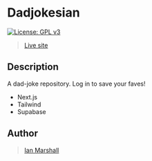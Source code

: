 # Dadjokesian

[![License: GPL v3](https://img.shields.io/badge/License-GPLv3-blue.svg)](https://www.gnu.org/licenses/gpl-3.0)

> [Live site](https://dadjokesian.vercel.app/)

## Description

A dad-joke repository. Log in to save your faves!

* Next.js
* Tailwind
* Supabase

## Author

> [Ian Marshall](https://ianjstutor.github.io/ian-marshall/)